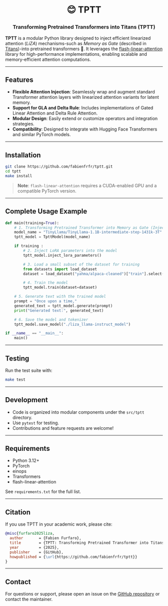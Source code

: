 <h1 align="center"> <p>😊 TPTT</p></h1>
<h3 align="center">
    <p>Transforming Pretrained Transformers into Titans (TPTT) </p>
</h3>

**TPTT** is a modular Python library designed to inject efficient linearized attention (*LiZA*) mechanisms-such as *Memory as Gate* (described in [Titans](https://arxiv.org/html/2501.00663v1))-into pretrained transformers 🤗.
It leverages the [flash-linear-attention](https://github.com/fla-org/flash-linear-attention) library for high-performance implementations, enabling scalable and memory-efficient attention computations.

---

## Features

- **Flexible Attention Injection**: Seamlessly wrap and augment standard Transformer attention layers with linearized attention variants for latent memory.
- **Support for GLA and Delta Rule**: Includes implementations of Gated Linear Attention and Delta Rule Attention.
- **Modular Design**: Easily extend or customize operators and integration strategies.
- **Compatibility**: Designed to integrate with Hugging Face Transformers and similar PyTorch models.

---

## Installation

```bash
git clone https://github.com/fabienfrfr/tptt.git
cd tptt
make install
```

> **Note**: `flash-linear-attention` requires a CUDA-enabled GPU and a compatible PyTorch version.

---

## Complete Usage Example

```python
def main(training=True):
    # 1. Transforming Pretrained Transformer into Memory as Gate (Inject LiZA by default)
    model_name = "TinyLlama/TinyLlama-1.1B-intermediate-step-1431k-3T"
    tptt_model = TpttModel(model_name)

    if training :
        # 2. Inject LoRA parameters into the model
        tptt_model.inject_lora_parameters()

        # 3. Load a small subset of the dataset for training
        from datasets import load_dataset
        dataset = load_dataset("yahma/alpaca-cleaned")["train"].select(range(100))  # 100 samples for quick testing

        # 4. Train the model
        tptt_model.train(dataset=dataset)

    # 5. Generate text with the trained model
    prompt = "Once upon a time,"
    generated_text = tptt_model.generate(prompt)
    print("Generated text:", generated_text)

    # 6. Save the model and tokenizer
    tptt_model.save_model("./liza_llama-instruct_model")

if __name__ == "__main__":
    main()

```


---

## Testing

Run the test suite with:

```bash
make test
```


---

## Development

- Code is organized into modular components under the `src/tptt` directory.
- Use `pytest` for testing.
- Contributions and feature requests are welcome!

---

## Requirements

- Python 3.12+
- PyTorch
- einops
- Transformers
- flash-linear-attention

See `requirements.txt` for the full list.

---

## Citation

If you use TPTT in your academic work, please cite:

```bibtex
@misc{furfaro2025liza,
  author       = {Fabien Furfaro},
  title        = {TPTT: Transforming Pretrained Transformer into Titans},
  year         = {2025},
  publisher    = {GitHub},
  howpublished = {\url{https://github.com/fabienfrfr/tptt}}
}
```


---

## Contact

For questions or support, please open an issue on the [GitHub repository](https://github.com/fabienfrfr/tptt) or contact the maintainer.
